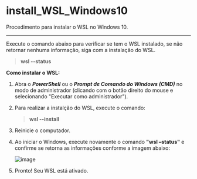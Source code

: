 # install_WSL_Windows10
Procedimento para instalar o WSL no Windows 10.
___
Execute o comando abaixo para verificar se tem o WSL instalado, se não retornar nenhuma informação, siga com a instalação do WSL.
>__wsl --status__

__Como instalar o WSL:__

1. Abra o __*PowerShell*__ ou o __*Prompt de Comando do Windows (CMD)*__ no modo de administrador (clicando com o botão direito do mouse e selecionando "Executar como administrador").

2. Para realizar a instalção do WSL, execute o comando: 
   >__wsl --install__

3. Reinicie o computador.

4. Ao iniciar o Windows, execute novamente o comando **"wsl –status"** e confirme se retorna as informações conforme a imagem abaixo:

   ![image](https://user-images.githubusercontent.com/126198206/221293671-7e1773e5-f983-465c-8e59-41ad226bc446.png)


5. Pronto! Seu WSL está ativado.
